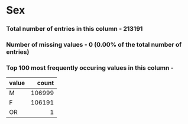 
# Sex

### Total number of entries in this column - 213191

### Number of missing values - 0 (0.00% of the total number of entries)

### Top 100 most frequently occuring values in this column -

| value   |   count |
|:--------|--------:|
| M       |  106999 |
| F       |  106191 |
| OR      |       1 |
